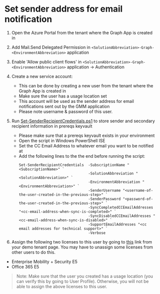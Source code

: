 # Set sender address for email notification

1) Open the Azure Portal from the tenant where the Graph App is created in
2) Add Mail.Send Delegated Permission in `<SolutionAbbreviation>-Graph-<EnvironmentAbbreviation>` application
3) Enable 'Allow public client flows' in `<SolutionAbbreviation>-Graph-<EnvironmentAbbreviation>` application -> Authentication
4) Create a new service account:

    * This can be done by creating a new user from the tenant where the Graph App is created in
    * Make sure the user has a usage location set
    * This account will be used as the sender address for email notifications sent out by the GMM application
    * Please note username & password of this user.

5) Run [Set-SenderRecipientCredentials.ps1](/Scripts/Set-SenderRecipientCredentials.ps1) to store sender and secondary recipient information in prereqs keyvault

    * Please make sure that a prereqs keyvault exists in your environment
    * Open the script in Windows PowerShell ISE
    * Set the CC Email Address to whatever email you want to be notified at
    * Add the following lines to the the end before running the script:
        ```
        Set-SenderRecipientCredentials	-SubscriptionName "<SubscriptionName>" `
                                        -SolutionAbbreviation "<SolutionAbbreviation>" `
                                        -EnvironmentAbbreviation "<EnvironmentAbbreviation>" `
                                        -SenderUsername "<username-of-the-user-created-in-the-previous-step>" `
                                        -SenderPassword "<password-of-the-user-created-in-the-previous-step>" `
                                        -SyncCompletedCCEmailAddresses "<cc-email-address-when-sync-is-completed>" `
                                        -SyncDisabledCCEmailAddresses "<cc-email-address-when-sync-is-disabled>" `
                                        -SupportEmailAddresses "<cc email addresses for technical support>" `
                                        -Verbose
        ```
6) Assign the following two licenses to this user by going to [this](https://admin.microsoft.com/AdminPortal/Home#/licenses) link from your demo tenant page. You may have to unassign some licenses from other users to do this.

- Enterprise Mobility + Security E5
- Office 365 E5

>Note: Make sure that the user you created has a usage location (you can verify this by going to User Profile). Otherwise, you will not be able to assign the above licenses to this user.